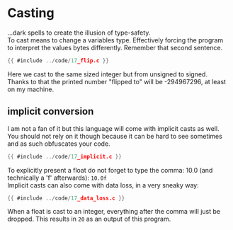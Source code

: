 # Casting

...dark spells to create the illusion of type-safety.  
To cast means to change a variables type. Effectively forcing the program to
interpret the values bytes differently. Remember that second sentence.  

```c
{{ #include ../code/17_flip.c }}
```

Here we cast to the same sized integer but from unsigned to signed. Thanks to
that the printed number "flipped to" will be -294967296, at least on my
machine.  

## implicit conversion

I am not a fan of it but this language will come with implicit casts as well.
You should not rely on it though because it can be hard to see sometimes and as
such obfuscates your code.  

```c
{{ #include ../code/17_implicit.c }}
```

To explicitly present a float do not forget to type the comma: 10.0 (and
technically a 'f' afterwards): `10.0f`  
Implicit casts can also come with data loss, in a very sneaky way:  

```c
{{ #include ../code/17_data_loss.c }}
```

When a float is cast to an integer, everything after the comma will just be
dropped. This results in `20` as an output of this program.  
